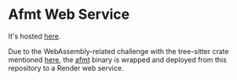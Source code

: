 # Afmt Web Service

It's hosted [here](https://xixiaofinland.github.io/afmt-web-service/).

Due to the WebAssembly-related challenge with the tree-sitter crate mentioned [here](https://github.com/tree-sitter/tree-sitter/issues/4105#issuecomment-2663156414),
the [afmt](https://github.com/xixiaofinland/afmt) binary is wrapped and deployed from this repository to a Render web service.
